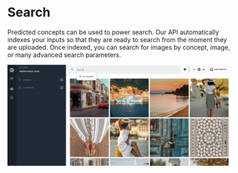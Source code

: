 # Search

Predicted concepts can be used to power search. Our API automatically indexes your inputs so that they are ready to search from the moment they are uploaded. Once indexed, you can search for images by concept, image, or many advanced search parameters.

![](../../.gitbook/assets/ready%20to%20search%20%282%29%20%282%29%20%282%29%20%282%29%20%282%29%20%282%29%20%282%29.jpg)

